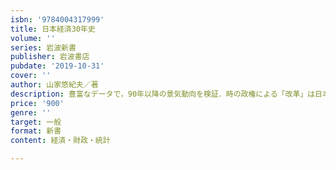```yaml
---
isbn: '9784004317999'
title: 日本経済30年史
volume: ''
series: 岩波新書
publisher: 岩波書店
pubdate: '2019-10-31'
cover: ''
author: 山家悠紀夫／著
description: 豊富なデータで，90年以降の景気動向を検証．時の政権による「改革」は日本経済をどう変質させたのか．
price: '900'
genre: ''
target: 一般
format: 新書
content: 経済・財政・統計

---
```

